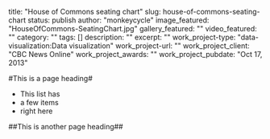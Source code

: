 title: "House of Commons seating chart"
slug: house-of-commons-seating-chart
status: publish
author: "monkeycycle"
image_featured: "HouseOfCommons-SeatingChart.jpg"
gallery_featured: ""
video_featured: ""
category: ""
tags: []
description: ""
excerpt: ""
work_project-type: "data-visualization:Data visualization"
work_project-url: ""
work_project_client: "CBC News Online"
work_project_awards: ""
work_project_pubdate: "Oct 17, 2013"


#This is a page heading#

* This list has
* a few items
* right here

##This is another page heading##